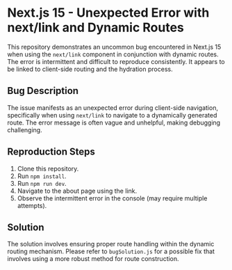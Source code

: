 # Next.js 15 - Unexpected Error with next/link and Dynamic Routes

This repository demonstrates an uncommon bug encountered in Next.js 15 when using the `next/link` component in conjunction with dynamic routes.  The error is intermittent and difficult to reproduce consistently.  It appears to be linked to client-side routing and the hydration process.

## Bug Description

The issue manifests as an unexpected error during client-side navigation, specifically when using `next/link` to navigate to a dynamically generated route.  The error message is often vague and unhelpful, making debugging challenging.

## Reproduction Steps

1. Clone this repository.
2. Run `npm install`.
3. Run `npm run dev`.
4. Navigate to the about page using the link.
5. Observe the intermittent error in the console (may require multiple attempts).

## Solution

The solution involves ensuring proper route handling within the dynamic routing mechanism.  Please refer to `bugSolution.js` for a possible fix that involves using a more robust method for route construction.